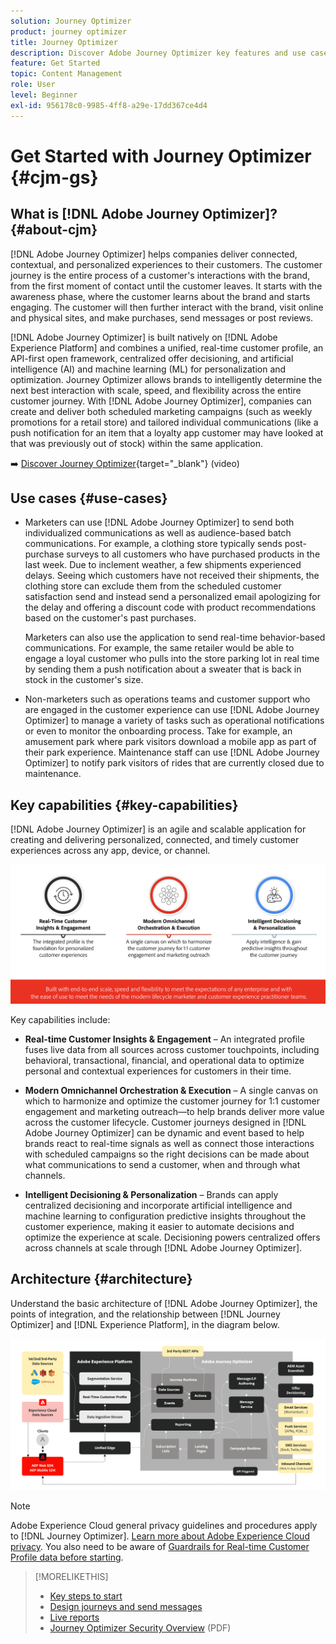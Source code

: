 ```yaml
---
solution: Journey Optimizer
product: journey optimizer
title: Journey Optimizer
description: Discover Adobe Journey Optimizer key features and use cases
feature: Get Started
topic: Content Management
role: User
level: Beginner
exl-id: 956178c0-9985-4ff8-a29e-17dd367ce4d4
---
```

# Get Started with Journey Optimizer {#cjm-gs}

## What is [!DNL Adobe Journey Optimizer]?{#about-cjm}

[!DNL Adobe Journey Optimizer] helps companies deliver connected, contextual, and personalized experiences to their customers. The customer journey is the entire process of a customer's interactions with the brand, from the first moment of contact until the customer leaves. It starts with the awareness phase, where the customer learns about the brand and starts engaging. The customer will then further interact with the brand, visit online and physical sites, and make purchases, send messages or post reviews.

[!DNL Adobe Journey Optimizer] is built natively on [!DNL Adobe Experience Platform] and combines a unified, real-time customer profile, an API-first open framework, centralized offer decisioning, and artificial intelligence (AI) and machine learning (ML) for personalization and optimization. Journey Optimizer allows brands to intelligently determine the next best interaction with scale, speed, and flexibility across the entire customer journey. With [!DNL Adobe Journey Optimizer], companies can create and deliver both scheduled marketing campaigns (such as weekly promotions for a retail store) and tailored individual communications (like a push notification for an item that a loyalty app customer may have looked at that was previously out of stock) within the same application.

➡️ [Discover Journey Optimizer](https://experienceleague.adobe.com/docs/journey-optimizer-learn/tutorials/introduction-to-journey-optimizer/introduction.html){target="_blank"} (video)


<!-- Use [!DNL Adobe Journey Optimizer] to build multi-step customer journeys that initiate a sequence of interactions, offers, and messages across channels in real time. This approach ensures customers are engaged at the optimal moments based on their actions and relevant business signals. Learn how to build journeys in [this section](../building-journeys/journey-gs.md).

You can also create audience-based campaigns to send messages.-->


## Use cases {#use-cases}

* Marketers can use [!DNL Adobe Journey Optimizer] to send both individualized communications as well as audience-based batch communications. For example, a clothing store typically sends post-purchase surveys to all customers who have purchased products in the last week. Due to inclement weather, a few shipments experienced delays. Seeing which customers have not received their shipments, the clothing store can exclude them from the scheduled customer satisfaction send and instead send a personalized email apologizing for the delay and offering a discount code with product recommendations based on the customer's past purchases.
    
    Marketers can also use the application to send real-time behavior-based communications. For example, the same retailer would be able to engage a loyal customer who pulls into the store parking lot in real time by sending them a push notification about a sweater that is back in stock in the customer's size.

* Non-marketers such as operations teams and customer support who are engaged in the customer experience can use [!DNL Adobe Journey Optimizer] to manage a variety of tasks such as operational notifications or even to monitor the onboarding process. Take for example, an amusement park where park visitors download a mobile app as part of their park experience. Maintenance staff can use [!DNL Adobe Journey Optimizer] to notify park visitors of rides that are currently closed due to maintenance.

## Key capabilities {#key-capabilities}

[!DNL Adobe Journey Optimizer] is an agile and scalable application for creating and delivering personalized, connected, and timely customer experiences across any app, device, or channel. 

![](assets/ajo-capabilities.png)

Key capabilities include:

* **Real-time Customer Insights & Engagement** – An integrated profile fuses live data from all sources across customer touchpoints, including behavioral, transactional, financial, and operational data to optimize personal and contextual experiences for customers in their time. 

* **Modern Omnichannel Orchestration & Execution** – A single canvas on which to harmonize and optimize the customer journey for 1:1 customer engagement and marketing outreach—to help brands deliver more value across the customer lifecycle. Customer journeys designed in [!DNL Adobe Journey Optimizer] can be dynamic and event based to help brands react to real-time signals as well as connect those interactions with scheduled campaigns so the right decisions can be made about what communications to send a customer, when and through what channels.

* **Intelligent Decisioning & Personalization** – Brands can apply centralized decisioning and incorporate artificial intelligence and machine learning to configuration predictive insights throughout the customer experience, making it easier to automate decisions and optimize the experience at scale. Decisioning powers centralized offers across channels at scale through [!DNL Adobe Journey Optimizer].

## Architecture {#architecture}

Understand the basic architecture of [!DNL Adobe Journey Optimizer], the points of integration, and the relationship between [!DNL Journey Optimizer] and [!DNL Experience Platform], in the diagram below.

![](assets/ajo-architecture.png)


>[!NOTE]
>
> Adobe Experience Cloud general privacy guidelines and procedures apply to [!DNL Journey Optimizer]. [Learn more about Adobe Experience Cloud privacy](https://www.adobe.com/privacy/experience-cloud.html).
> You also need to be aware of [Guardrails for Real-time Customer Profile data before starting](https://experienceleague.adobe.com/docs/experience-platform/profile/guardrails.html).


>[!MORELIKETHIS]
>
>* [Key steps to start](quick-start.md)
>* [Design journeys and send messages](../building-journeys/journey-gs.md)
>* [Live reports](../reports/live-report.md)
>* [Journey Optimizer Security Overview](https://www.adobe.com/content/dam/cc/en/security/pdfs/AJO_SecurityOverview.pdf) (PDF)
